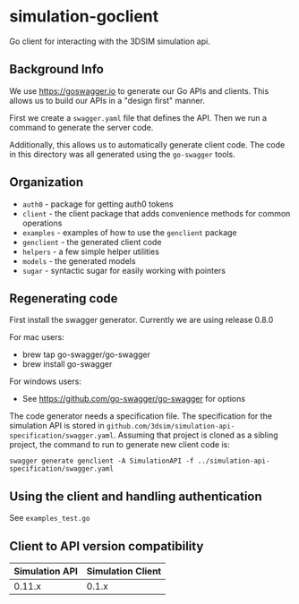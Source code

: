 # simulation-goclient
Go client for interacting with the 3DSIM simulation api.

## Background Info
We use https://goswagger.io to generate our Go APIs and clients.  This allows
us to build our APIs in a "design first" manner.

First we create a `swagger.yaml` file that defines the API.  Then we run a command
to generate the server code.

Additionally, this allows us to automatically generate client code.  The code in this
directory was all generated using the `go-swagger` tools.


## Organization
* `auth0` - package for getting auth0 tokens
* `client` - the client package that adds convenience methods for common operations
* `examples` - examples of how to use the `genclient` package
* `genclient` - the generated client code
* `helpers` - a few simple helper utilities
* `models` - the generated models
* `sugar` - syntactic sugar for easily working with pointers

## Regenerating code
First install the swagger generator.  Currently we are using release 0.8.0

For mac users:
* brew tap go-swagger/go-swagger
* brew install go-swagger

For windows users:
* See https://github.com/go-swagger/go-swagger for options

The code generator needs a specification file.  The specification for the simulation API is stored in `github.com/3dsim/simulation-api-specification/swagger.yaml`.  Assuming that project
is cloned as a sibling project, the command to run to generate new client code is:
```
swagger generate genclient -A SimulationAPI -f ../simulation-api-specification/swagger.yaml
```

## Using the client and handling authentication
See `examples_test.go`


## Client to API version compatibility

| Simulation API | Simulation Client |
| ------------- | ------------- |
| 0.11.x  | 0.1.x |

